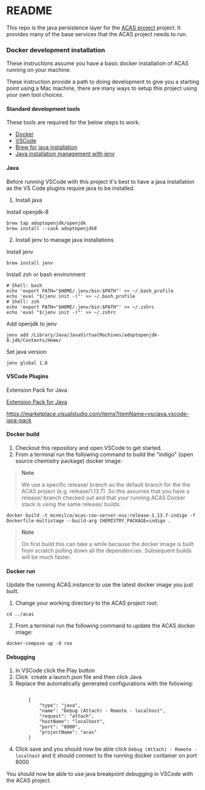 # README

This repo is the java persistence layer for the [ACAS project](http://github.com/mcneilco/acas) project.  It provides many of the base services that the ACAS project needs to run.

### Docker development installation

These instructions assume you have a basic docker installation of ACAS running on your machine. 

These instruction provide a path to doing development to give you a starting point using a Mac machine, there are many ways to setup this project using your own tool choices.

#### Standard development tools

These tools are required for the below steps to work.

- [Docker](https://www.docker.com/)
- [VSCode](https://code.visualstudio.com/)
- [Brew for java installation](https://brew.sh/)
- [Java installation management with jenv](https://www.jenv.be/)

#### Java

Before running VSCode with this project it's best to have a java installation as the VS Code plugins require java to be installed.

1. Install java 

Install openjdk-8
```
brew tap adoptopenjdk/openjdk
brew install --cask adoptopenjdk8
```

2. Install jenv to manage java installations

Install jenv
```
brew install jenv
```

Install zsh or bash environment
```
# Shell: bash
echo 'export PATH="$HOME/.jenv/bin:$PATH"' >> ~/.bash_profile
echo 'eval "$(jenv init -)"' >> ~/.bash_profile
# Shell: zsh
echo 'export PATH="$HOME/.jenv/bin:$PATH"' >> ~/.zshrc
echo 'eval "$(jenv init -)"' >> ~/.zshrc
```

Add openjdk to jenv
```
jenv add /Library/Java/JavaVirtualMachines/adoptopenjdk-8.jdk/Contents/Home/
```

Set java version

```
jenv global 1.8
```

#### VSCode Plugins

Extension Pack for Java

[Extension Pack for Java](vscode:extension/vscjava.vscode-java-pack)

https://marketplace.visualstudio.com/items?itemName=vscjava.vscode-java-pack


#### Docker build

1. Checkout this repository and open VSCode to get started.
2. From a terminal run the following command to build the "indigo" (open source chemistry package) docker image:

> **Note**
>
> We use a specific release/ branch as the default branch for the the ACAS project (e.g. release/1.13.7). 
> So this assumes that you have a release/ branch checked out and that your running ACAS
> Docker stack is using the same release/ builds.

```
docker build -t mcneilco/acas-roo-server-oss:release-1.13.7-indigo -f Dockerfile-multistage --build-arg CHEMISTRY_PACKAGE=indigo .
````

> **Note**
> 
> On first build this can take a while because the docker image is built from scratch pulling down all the dependencies. Subsequent builds will be much faster.


#### Docker run

Update the running ACAS instance to use the latest docker image you just built.

1. Change your working directory to the ACAS project root.

```
cd ../acas
```

2. From a terminal run the following command to update the ACAS docker image:

```
docker-compose up -d roo
```

#### Debugging

1. In VSCode click the Play button
2. Click `create a launch.json file and then click Java
3. Replace the automatically generated configurations with the following:

```

        {
            "type": "java",
            "name": "Debug (Attach) - Remote - localhost",
            "request": "attach",
            "hostName": "localhost",
            "port": "8000",
            "projectName": "acas"
        }

```
4. Click save and you should now be able click `Debug (Attach) - Remote - localhost` and it should connect to the running docker container on port 8000

You should now be able to use java breakpoint debugging in VSCode with the ACAS project.